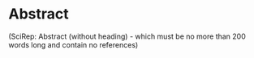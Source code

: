 # Abstract
(SciRep: Abstract (without heading) - which must be no more than 200 words long and contain no references)